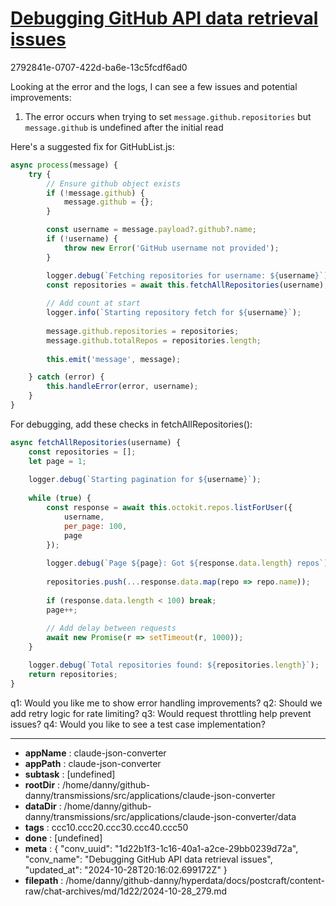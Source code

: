 # [Debugging GitHub API data retrieval issues](https://claude.ai/chat/1d22b1f3-1c16-40a1-a2ce-29bb0239d72a)

2792841e-0707-422d-ba6e-13c5fcdf6ad0

 Looking at the error and the logs, I can see a few issues and potential improvements:

1. The error occurs when trying to set `message.github.repositories` but `message.github` is undefined after the initial read

Here's a suggested fix for GitHubList.js:

```javascript
async process(message) {
    try {
        // Ensure github object exists
        if (!message.github) {
            message.github = {};
        }

        const username = message.payload?.github?.name;
        if (!username) {
            throw new Error('GitHub username not provided');
        }

        logger.debug(`Fetching repositories for username: ${username}`);
        const repositories = await this.fetchAllRepositories(username);
        
        // Add count at start
        logger.info(`Starting repository fetch for ${username}`);
        
        message.github.repositories = repositories;
        message.github.totalRepos = repositories.length;
        
        this.emit('message', message);

    } catch (error) {
        this.handleError(error, username);
    }
}
```

For debugging, add these checks in fetchAllRepositories():

```javascript
async fetchAllRepositories(username) {
    const repositories = [];
    let page = 1;
    
    logger.debug(`Starting pagination for ${username}`);
    
    while (true) {
        const response = await this.octokit.repos.listForUser({
            username,
            per_page: 100,
            page
        });
        
        logger.debug(`Page ${page}: Got ${response.data.length} repos`);
        
        repositories.push(...response.data.map(repo => repo.name));
        
        if (response.data.length < 100) break;
        page++;
        
        // Add delay between requests
        await new Promise(r => setTimeout(r, 1000));
    }

    logger.debug(`Total repositories found: ${repositories.length}`);
    return repositories;
}
```

q1: Would you like me to show error handling improvements?
q2: Should we add retry logic for rate limiting?
q3: Would request throttling help prevent issues?
q4: Would you like to see a test case implementation?

---

* **appName** : claude-json-converter
* **appPath** : claude-json-converter
* **subtask** : [undefined]
* **rootDir** : /home/danny/github-danny/transmissions/src/applications/claude-json-converter
* **dataDir** : /home/danny/github-danny/transmissions/src/applications/claude-json-converter/data
* **tags** : ccc10.ccc20.ccc30.ccc40.ccc50
* **done** : [undefined]
* **meta** : {
  "conv_uuid": "1d22b1f3-1c16-40a1-a2ce-29bb0239d72a",
  "conv_name": "Debugging GitHub API data retrieval issues",
  "updated_at": "2024-10-28T20:16:02.699172Z"
}
* **filepath** : /home/danny/github-danny/hyperdata/docs/postcraft/content-raw/chat-archives/md/1d22/2024-10-28_279.md